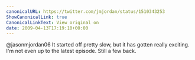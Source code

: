 ```yaml
---
canonicalURL: https://twitter.com/jmjordan/status/1510343253
ShowCanonicalLink: true
CanonicalLinkText: View original on
date: 2009-04-13T17:19:10+00:00
---
```

@jasonmjordan06 It started off pretty slow, but it has gotten really exciting. I'm not even up to the latest episode. Still a few back.